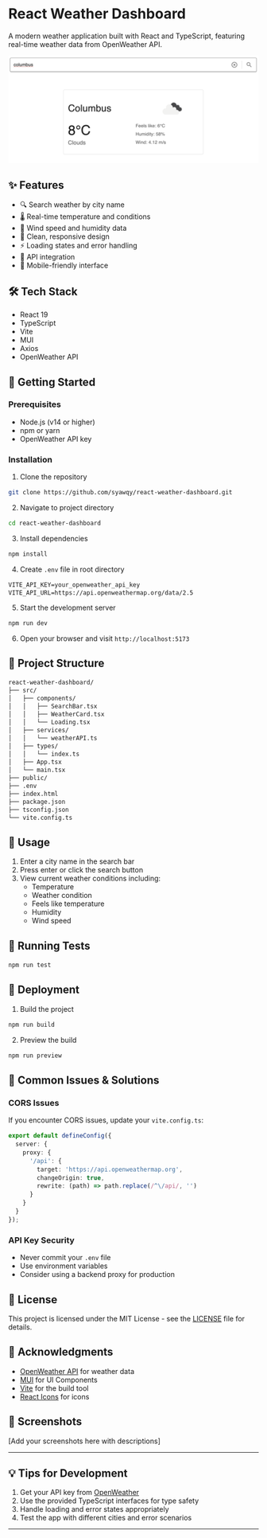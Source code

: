 # React Weather Dashboard

A modern weather application built with React and TypeScript, featuring real-time weather data from OpenWeather API.

![App Screenshot](https://github.com/archanasankumar/weather-search-ts/blob/main/screenshot/output.png?raw=true)

## ✨ Features

- 🔍 Search weather by city name
- 🌡️ Real-time temperature and conditions
- 💨 Wind speed and humidity data
- 🎨 Clean, responsive design
- ⚡ Loading states and error handling
- 🔄 API integration
- 📱 Mobile-friendly interface

## 🛠️ Tech Stack

- React 19
- TypeScript
- Vite
- MUI
- Axios
- OpenWeather API

## 🚀 Getting Started

### Prerequisites

- Node.js (v14 or higher)
- npm or yarn
- OpenWeather API key

### Installation

1. Clone the repository
```bash
git clone https://github.com/syawqy/react-weather-dashboard.git
```

2. Navigate to project directory
```bash
cd react-weather-dashboard
```

3. Install dependencies
```bash
npm install
```

4. Create `.env` file in root directory
```env
VITE_API_KEY=your_openweather_api_key
VITE_API_URL=https://api.openweathermap.org/data/2.5
```

5. Start the development server
```bash
npm run dev
```

6. Open your browser and visit `http://localhost:5173`

## 📁 Project Structure

```
react-weather-dashboard/
├── src/
│   ├── components/
│   │   ├── SearchBar.tsx
│   │   ├── WeatherCard.tsx
│   │   └── Loading.tsx
│   ├── services/
│   │   └── weatherAPI.ts
│   ├── types/
│   │   └── index.ts
│   ├── App.tsx
│   └── main.tsx
├── public/
├── .env
├── index.html
├── package.json
├── tsconfig.json
└── vite.config.ts
```

## 🎯 Usage

1. Enter a city name in the search bar
2. Press enter or click the search button
3. View current weather conditions including:
   - Temperature
   - Weather condition
   - Feels like temperature
   - Humidity
   - Wind speed

## 🧪 Running Tests

```bash
npm run test
```

## 🚀 Deployment

1. Build the project
```bash
npm run build
```

2. Preview the build
```bash
npm run preview
```

## 🐛 Common Issues & Solutions

### CORS Issues
If you encounter CORS issues, update your `vite.config.ts`:
```typescript
export default defineConfig({
  server: {
    proxy: {
      '/api': {
        target: 'https://api.openweathermap.org',
        changeOrigin: true,
        rewrite: (path) => path.replace(/^\/api/, '')
      }
    }
  }
});
```

### API Key Security
- Never commit your `.env` file
- Use environment variables
- Consider using a backend proxy for production

## 📝 License

This project is licensed under the MIT License - see the [LICENSE](LICENSE) file for details.

## 👏 Acknowledgments

- [OpenWeather API](https://openweathermap.org/api) for weather data
- [MUI](https://mui.com/material-ui/getting-started/) for UI Components
- [Vite](https://vitejs.dev/) for the build tool
- [React Icons](https://react-icons.github.io/react-icons/) for icons

## 📸 Screenshots

[Add your screenshots here with descriptions]

---

## 💡 Tips for Development

1. Get your API key from [OpenWeather](https://openweathermap.org/api)
2. Use the provided TypeScript interfaces for type safety
3. Handle loading and error states appropriately
4. Test the app with different cities and error scenarios

---